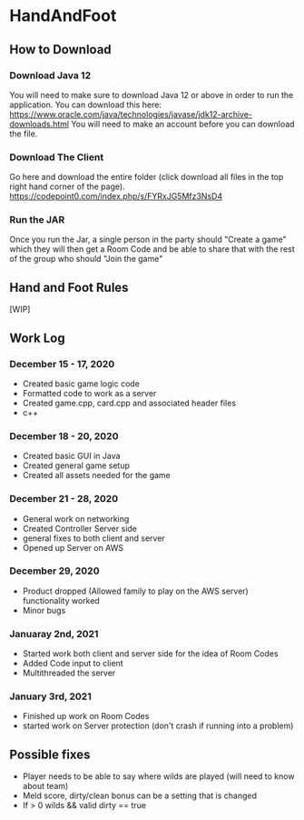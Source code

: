 # HandAndFoot

## How to Download

### Download Java 12
You will need to make sure to download Java 12 or above in order to run the application. You can download this here:
https://www.oracle.com/java/technologies/javase/jdk12-archive-downloads.html
You will need to make an account before you can download the file.

### Download The Client
Go here and download the entire folder (click download all files in the top right hand corner of the page).
https://codepoint0.com/index.php/s/FYRxJG5Mfz3NsD4

### Run the JAR
Once you run the Jar, a single person in the party should "Create a game" which they will then get a Room Code and be able to share that with the rest of the group who should "Join the game"

## Hand and Foot Rules

[WIP]

## Work Log

### December 15 - 17, 2020
+ Created basic game logic code
+ Formatted code to work as a server
+ Created game.cpp, card.cpp and associated header files
+ c++

### December 18 - 20, 2020
+ Created basic GUI in Java
+ Created general game setup
+ Created all assets needed for the game

### December 21 - 28, 2020
+ General work on networking
+ Created Controller Server side
+ general fixes to both client and server
+ Opened up Server on AWS

### December 29, 2020
+ Product dropped (Allowed family to play on the AWS server) functionality worked
+ Minor bugs

### Januaray 2nd, 2021
+ Started work both client and server side for the idea of Room Codes
+ Added Code input to client
+ Multithreaded the server

### January 3rd, 2021
+ Finished up work on Room Codes
+ started work on Server protection (don't crash if running into a problem)

## Possible fixes
+ Player needs to be able to say where wilds are played (will need to know about team)
+ Meld score, dirty/clean bonus can be a setting that is changed
+ If > 0 wilds && valid  dirty == true
